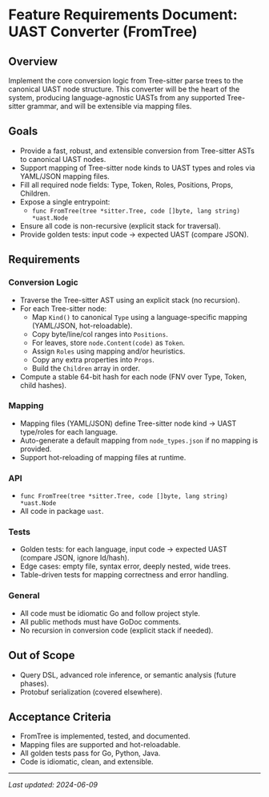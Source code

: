 # Feature Requirements Document: UAST Converter (FromTree)

## Overview
Implement the core conversion logic from Tree-sitter parse trees to the canonical UAST node structure. This converter will be the heart of the system, producing language-agnostic UASTs from any supported Tree-sitter grammar, and will be extensible via mapping files.

## Goals
- Provide a fast, robust, and extensible conversion from Tree-sitter ASTs to canonical UAST nodes.
- Support mapping of Tree-sitter node kinds to UAST types and roles via YAML/JSON mapping files.
- Fill all required node fields: Type, Token, Roles, Positions, Props, Children.
- Expose a single entrypoint:
  - `func FromTree(tree *sitter.Tree, code []byte, lang string) *uast.Node`
- Ensure all code is non-recursive (explicit stack for traversal).
- Provide golden tests: input code → expected UAST (compare JSON).

## Requirements

### Conversion Logic
- Traverse the Tree-sitter AST using an explicit stack (no recursion).
- For each Tree-sitter node:
  - Map `Kind()` to canonical `Type` using a language-specific mapping (YAML/JSON, hot-reloadable).
  - Copy byte/line/col ranges into `Positions`.
  - For leaves, store `node.Content(code)` as `Token`.
  - Assign `Roles` using mapping and/or heuristics.
  - Copy any extra properties into `Props`.
  - Build the `Children` array in order.
- Compute a stable 64-bit hash for each node (FNV over Type, Token, child hashes).

### Mapping
- Mapping files (YAML/JSON) define Tree-sitter node kind → UAST type/roles for each language.
- Auto-generate a default mapping from `node_types.json` if no mapping is provided.
- Support hot-reloading of mapping files at runtime.

### API
- `func FromTree(tree *sitter.Tree, code []byte, lang string) *uast.Node`
- All code in package `uast`.

### Tests
- Golden tests: for each language, input code → expected UAST (compare JSON, ignore Id/hash).
- Edge cases: empty file, syntax error, deeply nested, wide trees.
- Table-driven tests for mapping correctness and error handling.

### General
- All code must be idiomatic Go and follow project style.
- All public methods must have GoDoc comments.
- No recursion in conversion code (explicit stack if needed).

## Out of Scope
- Query DSL, advanced role inference, or semantic analysis (future phases).
- Protobuf serialization (covered elsewhere).

## Acceptance Criteria
- FromTree is implemented, tested, and documented.
- Mapping files are supported and hot-reloadable.
- All golden tests pass for Go, Python, Java.
- Code is idiomatic, clean, and extensible.

---

*Last updated: 2024-06-09* 